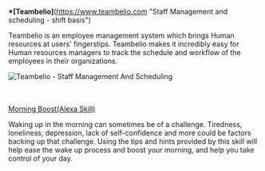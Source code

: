 
<strong>*[Teambelio]</strong>(https://www.teambelio.com "Staff Management and scheduling - shift basis") 

Teambelio is an employee management system which brings Human resources at users' fingerstips. Teambelio makes it incredibly easy for Human resources managers to track the schedule and workflow of the employees in theïr organizations.

![Teambelio - Staff Management And Scheduling]({{site.baseurl}}/teamelio_fronpage_img.PNG)


<br /><br />
[Morning Boost(Alexa Skill)](https://www.amazon.com/Voicempathy-Morning-Boost/dp/B088GSQD9K/ref=sr_1_2?dchild=1&keywords=voicempathy&qid=1595930914&sr=8-2)

Waking up in the morning can sometimes be of a challenge. Tiredness, loneliness, depression, lack of self-confidence and more could be factors backing up that challenge. Using the tips and hints provided by this skill will help ease the wake up process and boost your morning, and help you take control of your day.

